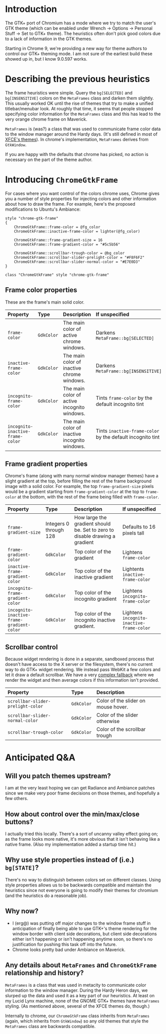 # Introduction

The GTK+ port of Chromium has a mode where we try to match the user's GTK theme (which can be enabled under Wrench -> Options -> Personal Stuff -> Set to GTK+ theme). The heuristics often don't pick good colors due to a lack of information in the GTK themes.

Starting in Chrome 9, we're providing a new way for theme authors to control our GTK+ theming mode. I am not sure of the earliest build these showed up in, but I know 9.0.597 works.

# Describing the previous heuristics

The frame heuristics were simple. Query the `bg[SELECTED]` and `bg[INSENSITIVE]` colors on the `MetaFrames` class and darken them slightly. This usually worked OK until the rise of themes that try to make a unified titlebar/menubar look. At roughly that time, it seems that people stopped specifying color information for the `MetaFrames` class and this has lead to the very orange chrome frame on Maverick.

`MetaFrames` is (was?) a class that was used to communicate frame color data to the window manager around the Hardy days. (It's still defined in most of [XFCE's themes](http://packages.ubuntu.com/maverick/gtk2-engines-xfce)). In chrome's implementation, `MetaFrames` derives from `GtkWindow`.

If you are happy with the defaults that chrome has picked, no action is necessary on the part of the theme author.

# Introducing `ChromeGtkFrame`

For cases where you want control of the colors chrome uses, Chrome gives you a number of style properties for injecting colors and other information about how to draw the frame. For example, here's the proposed modifications to Ubuntu's Ambiance:

```
style "chrome-gtk-frame"
{
    ChromeGtkFrame::frame-color = @fg_color
    ChromeGtkFrame::inactive-frame-color = lighter(@fg_color)

    ChromeGtkFrame::frame-gradient-size = 16
    ChromeGtkFrame::frame-gradient-color = "#5c5b56"

    ChromeGtkFrame::scrollbar-trough-color = @bg_color
    ChromeGtkFrame::scrollbar-slider-prelight-color = "#F8F6F2"
    ChromeGtkFrame::scrollbar-slider-normal-color = "#E7E0D3"
}

class "ChromeGtkFrame" style "chrome-gtk-frame"
```

## Frame color properties

These are the frame's main solid color.

| **Property** | **Type** | **Description** | **If unspecified** |
|:-------------|:---------|:----------------|:-------------------|
| `frame-color` | `GdkColor` | The main color of active chrome windows. | Darkens `MetaFrame::bg[SELECTED]` |
| `inactive-frame-color` | `GdkColor` | The main color of inactive chrome windows. | Darkens `MetaFrame::bg[INSENSITIVE]` |
| `incognito-frame-color` | `GdkColor` | The main color of active incognito windows. | Tints `frame-color` by the default incognito tint |
| `incognito-inactive-frame-color` | `GdkColor` | The main color of inactive incognito windows. | Tints `inactive-frame-color` by the default incognito tint |

## Frame gradient properties

Chrome's frame (along with many normal window manager themes) have a slight gradient at the top, before filling the rest of the frame background image with a solid color. For example, the top `frame-gradient-size` pixels would be a gradient starting from `frame-gradient-color` at the top to `frame-color` at the bottom, with the rest of the frame being filled with `frame-color`.

| **Property** | **Type** | **Description** | **If unspecified** |
|:-------------|:---------|:----------------|:-------------------|
| `frame-gradient-size` | Integers 0 through 128 | How large the gradient should be. Set to zero to disable drawing a gradient | Defaults to 16 pixels tall |
| `frame-gradient-color` | `GdkColor` | Top color of the gradient | Lightens `frame-color` |
| `inactive-frame-gradient-color` | `GdkColor` | Top color of the inactive gradient | Lightents `inactive-frame-color` |
| `incognito-frame-gradient-color` | `GdkColor` | Top color of the incognito gradient | Lightens `incognito-frame-color` |
| `incognito-inactive-frame-gradient-color` | `GdkColor` | Top color of the incognito inactive gradient. | Lightens `incognito-inactive-frame-color` |

## Scrollbar control

Because widget rendering is done in a separate, sandboxed process that doesn't have access to the X server or the filesystem, there's no current way to do GTK+ widget rendering. We instead pass WebKit a few colors and let it draw a default scrollbar. We have a very [complex fallback](http://git.chromium.org/gitweb/?p=chromium.git;a=blob;f=chrome/browser/gtk/gtk_theme_provider.cc;h=a57ab6b182b915192c84177f1a574914c44e2e71;hb=3f873177e192f5c6b66ae591b8b7205d8a707918#l424) where we render the widget and then average colors if this information isn't provided.

| **Property** | **Type** | **Description** |
|:-------------|:---------|:----------------|
| `scrollbar-slider-prelight-color` | `GdkColor` | Color of the slider on mouse hover. |
| `scrollbar-slider-normal-color` | `GdkColor` | Color of the slider otherwise |
| `scrollbar-trough-color` | `GdkColor` | Color of the scrollbar trough |

# Anticipated Q&A

## Will you patch themes upstream?

I am at the very least hoping we can get Radiance and Ambiance patches since we make very poor frame decisions on those themes, and hopefully a few others.

## How about control over the min/max/close buttons?

I actually tried this locally. There's a sort of uncanny valley effect going on; as the frame looks more native, it's more obvious that it isn't behaving like a native frame. (Also my implementation added a startup time hit.)

## Why use style properties instead of (i.e.) `bg[STATE]`?

There's no way to distinguish between colors set on different classes. Using style properties allows us to be backwards compatible and maintain the heuristics since not everyone is going to modify their themes for chromium (and the heuristics do a reasonable job).

## Why now?

  * I (erg@) was putting off major changes to the window frame stuff in anticipation of finally being able to use GTK+'s theme rendering for the window border with client side decorations, but client side decorations either isn't happening or isn't happening anytime soon, so there's no justification for pushing this task off into the future.
  * Chrome looks pretty bad under Ambiance on Maverick.

## Any details about `MetaFrames` and `ChromeGtkFrame` relationship and history?

`MetaFrames` is a class that was used in metacity to communicate color information to the window manager. During the Hardy Heron days, we slurped up the data and used it as a key part of our heuristics. At least on my Lucid Lynx machine, none of the GNOME GTK+ themes have `MetaFrames` styling. (As mentioned above, several of the XFCE themes do, though.)

Internally to chrome, our `ChromeGtkFrame` class inherits from `MetaFrames` (again, which inherits from `GtkWindow`) so any old themes that style the `MetaFrames` class are backwards compatible.
